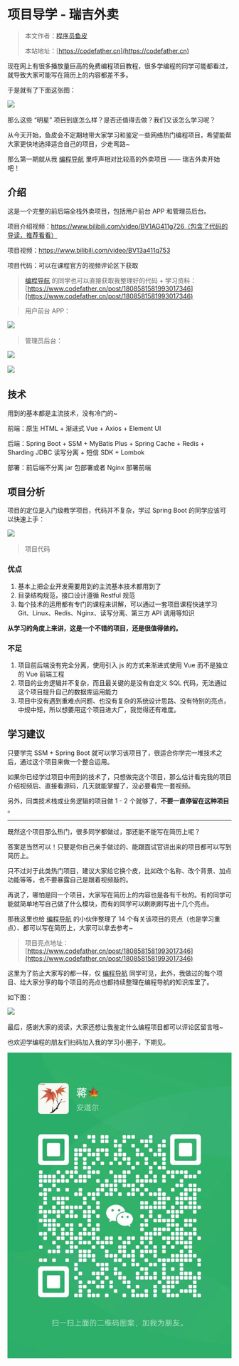 # 项目导学 - 瑞吉外卖

> 本文作者：[程序员鱼皮](https://yuyuanweb.feishu.cn/wiki/Abldw5WkjidySxkKxU2cQdAtnah)
>
> 本站地址：[https://codefather.cn](https://codefather.cn)

现在网上有很多播放量巨高的免费编程项目教程，很多学编程的同学可能都看过，就导致大家可能写在简历上的内容都差不多。

于是就有了下面这张图：

![](https://pic.yupi.icu/5563/202311090901224.png)

那么这些 “明星” 项目到底怎么样？是否还值得去做？我们又该怎么学习呢？

从今天开始，鱼皮会不定期地带大家学习和鉴定一些网络热门编程项目，希望能帮大家更快地选择适合自己的项目，少走弯路~

那么第一期就从我 [编程导航](https://yuyuanweb.feishu.cn/wiki/VC1qwmX9diCBK3kidyec74vFnde) 里呼声相对比较高的外卖项目 —— 瑞吉外卖开始吧！

## 介绍

这是一个完整的前后端全栈外卖项目，包括用户前台 APP 和管理员后台。

项目介绍视频：https://www.bilibili.com/video/BV1AG411g726（包含了代码的导读，推荐看看）

项目视频：https://www.bilibili.com/video/BV13a411q753

项目代码：可以在课程官方的视频评论区下获取

> [编程导航](https://yuyuanweb.feishu.cn/wiki/VC1qwmX9diCBK3kidyec74vFnde) 的同学也可以直接获取我整理好的代码 + 学习资料：[https://www.codefather.cn/post/1808581581993017346](https://www.codefather.cn/post/1808581581993017346)

> 用户前台 APP：

![](https://pic.yupi.icu/5563/202311090901446.png)

> 管理员后台：

![](https://pic.yupi.icu/5563/202311090901400.png)

![](https://pic.yupi.icu/5563/202311090901275.png)

## 技术

用到的基本都是主流技术，没有冷门的~

前端：原生 HTML + 渐进式 Vue + Axios + Element UI

后端：Spring Boot + SSM + MyBatis Plus + Spring Cache + Redis + Sharding JDBC 读写分离 + 短信 SDK + Lombok

部署：前后端不分离 jar 包部署或者 Nginx 部署前端

## 项目分析

项目的定位是入门级教学项目，代码并不复杂，学过 Spring Boot 的同学应该可以快速上手：

![](https://pic.yupi.icu/5563/202311090901267.png)

> 项目代码

### 优点

1. 基本上把企业开发需要用到的主流基本技术都用到了
2. 目录结构规范，接口设计遵循 Restful 规范
3. 每个技术的运用都有专门的课程来讲解，可以通过一套项目课程快速学习 Git、Linux、Redis、Nginx、读写分离、第三方 API 调用等知识

**从学习的角度上来讲，这是一个不错的项目，还是很值得做的。**

### 不足

1. 项目前后端没有完全分离，使用引入 js 的方式来渐进式使用 Vue 而不是独立的 Vue 前端工程
2. 项目的业务逻辑并不复杂，而且最关键的是没有自定义 SQL 代码，无法通过这个项目提升自己的数据库运用能力
3. 项目中没有遇到重难点问题、也没有复杂的系统设计思路、没有特别的亮点，中规中矩，所以想要用这个项目进大厂，我觉得还有难度。

## 学习建议

只要学完 SSM + Spring Boot 就可以学习该项目了，很适合你学完一堆技术之后，通过这个项目来做一个整合运用。

如果你已经学过项目中用到的技术了，只想做完这个项目，那么估计看完我的项目介绍视频后、直接看源码，几天就能掌握了，没必要看完一套视频。

另外，同类技术栈或业务逻辑的项目做 1 - 2 个就够了，**不要一直停留在这种项目** 。



------


既然这个项目那么热门，很多同学都做过，那还能不能写在简历上呢？

答案是当然可以！只要是你自己亲手做过的、能跟面试官讲出来的项目都可以写到简历上。

只不过对于此类热门项目，建议大家给它换个皮，比如改个名称、改个背景、加点功能等等，也不要暴露自己是跟着视频敲的。

再说了，哪怕是同一个项目，大家写在简历上的内容也是各有千秋的。有的同学可能就简单地写自己做了什么模块，而有的同学可以刷刷刷写出十几个亮点。

那我这里也给 [编程导航](https://yuyuanweb.feishu.cn/wiki/VC1qwmX9diCBK3kidyec74vFnde) 的小伙伴整理了 14 个有关该项目的亮点（也是学习重点）、都可以写在简历上，大家可以拿去参考~

> 项目亮点地址：[https://www.codefather.cn/post/1808581581993017346](https://www.codefather.cn/post/1808581581993017346)

这里为了防止大家写的都一样，仅 [编程导航](https://yuyuanweb.feishu.cn/wiki/VC1qwmX9diCBK3kidyec74vFnde) 同学可见，此外，我做过的每个项目、给大家分享的每个项目的亮点也都持续整理在编程导航的知识库里了。

如下图：

![](https://pic.yupi.icu/5563/202311090901305.png)

最后，感谢大家的阅读，大家还想让我鉴定什么编程项目都可以评论区留言哦~

也欢迎学编程的朋友们扫码加入我的学习小圈子，下期见。

![](../../../image/join_us.png)